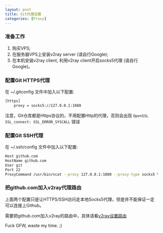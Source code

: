 ```yaml
---
layout: post
title: Git代理设置
categories: [Proxy]
---
```


### 准备工作

1. 购买VPS;
2. 在服务器VPS上安装v2ray server (请自行Google);
3. 在本机安装v2ray client, 利用v2ray client开启socks5代理 (请自行Google)。

### 配置Git HTTPS代理

在 ~/.gitconfig 文件中加入以下配置:

```bash
[https]
	proxy = socks5://127.0.0.1:1080
```

注意，Git仓库都是Https协议的，不用配置Http的代理，否则会出现 ```OpenSSL SSL_connect: SSL_ERROR_SYSCALL``` 错误

### 配置Git SSH代理

在 ~/.ssh/config 文件中加入以下配置:

```bash
Host github.com
HostName github.com
User git
Port 22
ProxyCommand /usr/bin/ncat --proxy 127.0.0.1:1080 --proxy-type socks5 %h %p
```

### 把github.com加入v2ray代理路由

上面两个配置只是让HTTPS/SSH访问走本地Socks5代理，但是并不能保证一定可以连接上Github。

需要把github.com加入v2ray的路由中，具体请看[v2ray设置路由](https://manateelazycat.github.io/proxy/2020/02/09/v2ray-direct.html)

Fuck GFW, waste my time. ;)

